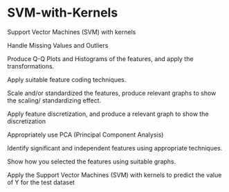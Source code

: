 # SVM-with-Kernels
Support Vector Machines (SVM) with kernels

<p>Handle Missing Values and Outliers</p> 
<p>Produce Q-Q Plots and Histograms of the features, and apply the transformations.</p>

<p>Apply suitable feature coding techniques.</p>
<p>Scale and/or standardized the features, produce relevant graphs to show the
scaling/ standardizing effect.</p>
<p>Apply feature discretization, and produce a relevant graph to
show the discretization</p>
<p>Appropriately use PCA (Principal Component Analysis)</p> 
<p>Identify significant and independent features using appropriate techniques.</p>
<p>Show how you selected the features using suitable graphs.</p>
<p>Apply the Support Vector Machines (SVM) with kernels to predict the value of Y for the test dataset </p>

